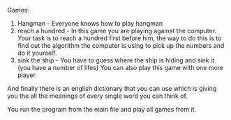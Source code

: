 Games:
1. Hangman - Everyone knows how to play hangman
2. reach a hundred - In this game you are playing against the computer.
                     Your task is to reach a hundred first before him,
                     the way to do this is to find out the algorithm
                     the computer is using to pick up the numbers
                     and do it yourself.
3. sink the ship -   You have to guess where the ship is hiding and sink it
                     (you have a number of lifes)
                     You can also play this game with one more player.

And finally there is an english dictionary that you can use which is giving
you the all the meanings of every single word you can think of.

You run the program from the main file and play all games from it.
            
                     

